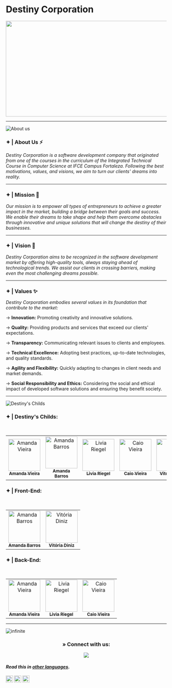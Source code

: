 # Destiny Corporation

<p align="center"> 
  <img width="1000" height="300" src="https://github.com/Destiny-Corporation/.github/assets/93869144/9ae9a81b-afed-4bc0-89eb-de23cd27c8cf">
</p>

---

![About us](https://github.com/Destiny-Corporation/.github/assets/93869144/86fe81b6-882b-4755-8eee-3e84740473b2)


### ✦ | About Us ⚡
*Destiny Corporation is a software development company that originated from one of the courses in the curriculum of the Integrated Technical Course in Computer Science at IFCE Campus Fortaleza. Following the best motivations, values, and visions, we aim to turn our clients' dreams into reality.*

---

### ✦ | Mission 🏅
*Our mission is to empower all types of entrepreneurs to achieve a greater impact in the market, building a bridge between their goals and success. We enable their dreams to take shape and help them overcome obstacles through innovative and unique solutions that will change the destiny of their businesses.*

---

### ✦ | Vision 🔭
*Destiny Corporation aims to be recognized in the software development market by offering high-quality tools, always staying ahead of technological trends. We assist our clients in crossing barriers, making even the most challenging dreams possible.*

---

### ✦ | Values ✨
*Destiny Corporation embodies several values in its foundation that contribute to the market:*

→ **Innovation:** Promoting creativity and innovative solutions.

→ **Quality:** Providing products and services that exceed our clients' expectations.

→ **Transparency:** Communicating relevant issues to clients and employees.

→ **Technical Excellence:** Adopting best practices, up-to-date technologies, and quality standards.

→ **Agility and Flexibility:** Quickly adapting to changes in client needs and market demands.

→ **Social Responsibility and Ethics:** Considering the social and ethical impact of developed software solutions and ensuring they benefit society.

---

![Destiny's Childs](https://github.com/Destiny-Corporation/.github/assets/93869144/5d77cdf7-da34-44d3-8c02-afe7e0b58c0b)

### ✦ | Destiny's Childs:
<div align="center">
<table>
<tbody>
<tr>
<br>
<td align="center"><a href="https://github.com/amandavical"><img src="https://avatars.githubusercontent.com/u/95192936?v=4" width="100px;" alt="Amanda Vieira"/><br /><sub><b>Amanda Vieira</b></sub></a><br /></td>
<td align="center"><a href="https://github.com/amandanpb"><img src="https://avatars.githubusercontent.com/u/93869144?v=4" width="100px;" alt="Amanda Barros"/><br /><sub><b>Amanda Barros</b></sub></a><br /></td>
<td align="center"><a href="https://github.com/liviariegell"><img src="https://avatars.githubusercontent.com/u/111158714?v=4" width="100px;" alt="Livia Riegel"/><br /><sub><b>Livia Riegel</b></sub></a><br /></td>
<td align="center"><a href="https://github.com/caioo1"><img src="https://avatars.githubusercontent.com/u/95643550?v=4" width="100px;" alt="Caio Vieira"/><br /><sub><b>Caio Vieira</b></sub></a><br /></td>
<td align="center"><a href="https://github.com/vitoriadz"><img src="https://avatars.githubusercontent.com/u/96701270?v=4" width="100px;" alt="Vitória Diniz"/><br /><sub><b>Vitória Diniz</b></sub></a><br /></td>
</tr>
</tbody>
</table>
</div>

### ✦ | Front-End:
<div align="center">
<table>
<tbody>
<tr>
<br>
<td align="center"><a href="https://github.com/amandanpb"><img src="https://avatars.githubusercontent.com/u/93869144?v=4" width="100px;" alt="Amanda Barros"/><br /><sub><b>Amanda Barros</b></sub></a><br /></td>
<td align="center"><a href="https://github.com/vitoriadz"><img src="https://avatars.githubusercontent.com/u/96701270?v=4" width="100px;" alt="Vitória Diniz"/><br /><sub><b>Vitória Diniz</b></sub></a><br /></td>
</tr>
</tbody>
</table>
</div>

### ✦ | Back-End:
<div align="center">
<table>
<tbody>
<tr>
<br>
<td align="center"><a href="https://github.com/amandavical"><img src="https://avatars.githubusercontent.com/u/95192936?v=4" width="100px;" alt="Amanda Vieira"/><br /><sub><b>Amanda Vieira</b></sub></a><br /></td>
<td align="center"><a href="https://github.com/liviariegell"><img src="https://avatars.githubusercontent.com/u/111158714?v=4" width="100px;" alt="Livia Riegel"/><br /><sub><b>Livia Riegel</b></sub></a><br /></td>
<td align="center"><a href="https://github.com/caioo1"><img src="https://avatars.githubusercontent.com/u/95643550?v=4" width="100px;" alt="Caio Vieira"/><br /><sub><b>Caio Vieira</b></sub></a><br /></td>
</tr>
</tbody>
</table>
</div>

---

![infinite](https://github.com/Destiny-Corporation/.github/assets/93869144/e639d368-461d-4276-b2ec-3cefd40bd678)


<h3 align="center"> » Connect with us:</h3>
<div align="center">

<a href="mailto:destinyscorporation@gmail.com"><img src="https://img.shields.io/badge/-Gmail-%23333?style=for-the-badge&logo=gmail&logoColor=white" target="_blank"></a>  
</div>

#### _Read this in [other languages](profile/Translations.md)._
<kbd>[<img title="Português" alt="Português" src="https://cdn.staticaly.com/gh/hjnilsson/country-flags/master/svg/br.svg" width="22">](profile/README.pt_br.md)</kbd>
<kbd>[<img title="Española" alt="Española" src="https://cdn.staticaly.com/gh/hjnilsson/country-flags/master/svg/es.svg" width="22">](profile/README.es.md)</kbd>
<kbd>[<img title="Française" alt="Française" src="https://cdn.staticaly.com/gh/hjnilsson/country-flags/master/svg/fr.svg" width="22">](profile/README.fr.md)</kbd>
